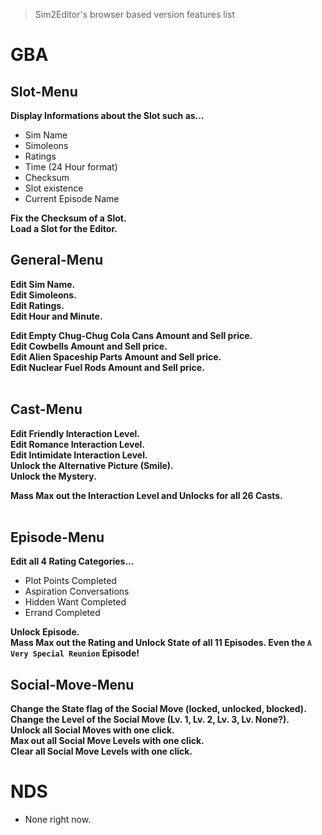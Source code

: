 > Sim2Editor's browser based version features list

# GBA
## Slot-Menu
<b>Display Informations about the Slot such as...</b>
<ul>
	<li>Sim Name</li>
	<li>Simoleons</li>
	<li>Ratings</li>
	<li>Time (24 Hour format)</li>
	<li>Checksum</li>
	<li>Slot existence</li>
	<li>Current Episode Name</li>
</ul>

<b>Fix the Checksum of a Slot.</b><br>
<b>Load a Slot for the Editor.</b><br>

## General-Menu
<b>Edit Sim Name.</b><br>
<b>Edit Simoleons.</b><br>
<b>Edit Ratings.</b><br>
<b>Edit Hour and Minute.</b><br>

<b>Edit Empty Chug-Chug Cola Cans Amount and Sell price.</b><br>
<b>Edit Cowbells Amount and Sell price.</b><br>
<b>Edit Alien Spaceship Parts Amount and Sell price.</b><br>
<b>Edit Nuclear Fuel Rods Amount and Sell price.</b><br><br>

## Cast-Menu
<b>Edit Friendly Interaction Level.</b><br>
<b>Edit Romance Interaction Level.</b><br>
<b>Edit Intimidate Interaction Level.</b><br>
<b>Unlock the Alternative Picture (Smile).</b><br>
<b>Unlock the Mystery.</b><br>

<b>Mass Max out the Interaction Level and Unlocks for all 26 Casts.</b><br><br>


## Episode-Menu
<b>Edit all 4 Rating Categories...</b>
<ul>
	<li>Plot Points Completed</li>
	<li>Aspiration Conversations</li>
	<li>Hidden Want Completed</li>
	<li>Errand Completed</li>
</ul>

<b>Unlock Episode.</b><br>
<b>Mass Max out the Rating and Unlock State of all 11 Episodes. Even the `A Very Special Reunion` Episode!</b><br>

## Social-Move-Menu
<b>Change the State flag of the Social Move (locked, unlocked, blocked).</b><br>
<b>Change the Level of the Social Move (Lv. 1, Lv. 2, Lv. 3, Lv. None?).</b><br>
<b>Unlock all Social Moves with one click.</b><br>
<b>Max out all Social Move Levels with one click.</b><br>
<b>Clear all Social Move Levels with one click.</b>

# NDS
- None right now.
